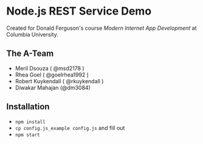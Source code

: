 # Node.js REST Service Demo

Created for Donald Ferguson's course *Modern Internet App Development* at Columbia University.

## The A-Team
* Meril Dsouza ( @msd2178 )
* Rhea Goel ( @goelrhea1992 )
* Robert Kuykendall ( @rkuykendall )
* Diwakar Mahajan (@dm3084)

## Installation

* `npm install`
* `cp config.js_example config.js` and fill out
* `npm start`
